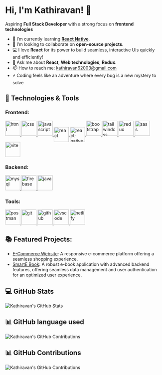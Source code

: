 # Hi, I'm Kathiravan! 👋  
Aspiring **Full Stack Developer** with a strong focus on **frontend technologies**

- 🌱 I’m currently learning **[React Native](https://reactnative.dev/)**.
- 👯 I’m looking to collaborate on **open-source projects**.
- 💻 I love **React** for its power to build seamless, interactive UIs quickly and efficiently!
- 💬 Ask me about **React**, **Web technologies**, **Redux**.
- 📫 How to reach me: [kathiravan62003@gmail.com](mailto:kathiravan62003@gmail.com)
- ⚡ Coding feels like an adventure where every bug is a new mystery to solve

## 🚀 Technologies & Tools  

### **Frontend:**  
<p align="left">
  <a href="https://html.spec.whatwg.org/"><img width="48" height="48" src="https://img.icons8.com/fluency/48/html-5.png" alt="html"/> </a>
  <a href="https://www.w3.org/Style/CSS/"><img width="48" height="48" src="https://img.icons8.com/fluency/48/css3.png" alt="css"/> </a>
  <a href="https://www.javascript.com/"><img width="48" height="48" src="https://img.icons8.com/fluency/48/javascript.png" alt="javascript"/> </a>
  <a href="https://reactjs.org/"><img width="48" height="48" src="https://img.icons8.com/plasticine/100/react.png" alt="react" style="vertical-align:middle;"/> </a>
  <a href="https://reactnative.dev/"><img width="48" height="48" src="https://img.icons8.com/nolan/50/react-native.png" alt="react-native" style="vertical-align:middle;"/> </a>
  <a href="https://getbootstrap.com/"><img width="48" height="48" src="https://img.icons8.com/fluency/48/bootstrap.png" alt="bootstrap"/> </a>
  <a href="https://tailwindcss.com/"><img width="48" height="48" src="https://img.icons8.com/color/50/tailwindcss.png" alt="tailwindcss"/> </a>
  <a href="https://redux.js.org/"><img width="48" height="48" src="https://img.icons8.com/color/50/redux.png" alt="redux"/> </a>
  <a href="https://sass-lang.com/"><img width="48" height="48" src="https://img.icons8.com/color/50/sass.png" alt="sass"/> </a>
  <a href="https://vitejs.dev/"><img width="48" height="48" src="https://img.icons8.com/fluency/48/vite.png" alt="vite"/> </a>
</p>  

### **Backend:**  
<p align="left">
  <a href="https://www.mysql.com/"><img width="48" height="48" src="https://img.icons8.com/fluency/48/mysql-logo.png" alt="mysql"/> </a>
  <a href="https://firebase.google.com/"><img width="48" height="48" src="https://img.icons8.com/color/50/firebase.png" alt="firebase"/> </a>
  <a href="https://www.java.com/"><img width="48" height="48" src="https://img.icons8.com/color/50/java-coffee-cup-logo--v1.png" alt="java"/> </a>
</p>  

### **Tools:**  
<p align="left">
  <a href="https://www.postman.com/"><img width="48" height="48" src="https://img.icons8.com/external-tal-revivo-color-tal-revivo/48/external-postman-is-the-only-complete-api-development-environment-logo-color-tal-revivo.png" alt="postman"/> </a>
  <a href="https://git-scm.com/"><img width="48" height="48" src="https://img.icons8.com/color/50/git.png" alt="git"/> </a>
  <a href="https://github.com/"><img width="48" height="48" src="https://img.icons8.com/arcade/64/github.png" alt="github"/> </a>
  <a href="https://code.visualstudio.com/"><img width="48" height="48" src="https://img.icons8.com/fluency/48/visual-studio-code-2019.png" alt="vscode"/> </a>
  <a href="https://www.netlify.com/"><img width="48" height="48" src="https://img.icons8.com/external-tal-revivo-shadow-tal-revivo/48/external-netlify-a-cloud-computing-company-that-offers-hosting-and-serverless-backend-services-for-static-websites-logo-shadow-tal-revivo.png" alt="netlify"/> </a>
</p>  

## 📚 Featured Projects:  
- [E-Commerce Website](https://github.com/KATHIRAVANN8/e-commerce): A responsive e-commerce platform offering a seamless shopping experience.
- [SmartE Book](https://github.com/KATHIRAVANN8/SmartE-book): A robust e-book application with advanced backend features, offering seamless data management and user authentication for an optimized user experience.

## 💻 GitHub Stats  
![Kathiravan's GitHub Stats](https://github-readme-stats.vercel.app/api?username=KATHIRAVANN8&show_icons=true&hide_title=true&hide=prs)

## 📊 GitHub language used  
![Kathiravan's GitHub Contributions](https://github-readme-stats.vercel.app/api/top-langs/?username=KATHIRAVANN8&langs_count=10&layout=compact&hide=html&theme=radical)

## 📊 GitHub Contributions  
![Kathiravan's GitHub Contributions](https://github-readme-activity-graph.vercel.app/graph?username=KATHIRAVANN8&bg_color=000000&color=00FF00&line=00FF00&point=00FF00&area=true&area_color=00FF00&hide_title=true&custom_title=Kathiravan%20GitHub%20Contributions%202024%20and%202025)
